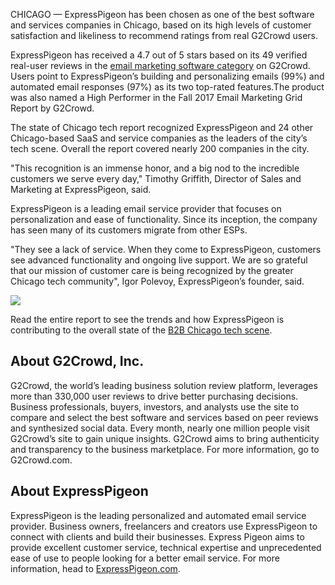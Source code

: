 CHICAGO — ExpressPigeon has been chosen as one of the best software and services companies in Chicago, 
based on its high levels of customer satisfaction and likeliness to recommend ratings from real G2Crowd users. 

ExpressPigeon has received a 4.7 out of 5 stars based on its 49 verified real-user 
reviews in the [email marketing software category](https://www.g2crowd.com/categories/email-marketing) 
on G2Crowd. Users point to ExpressPigeon’s building 
and personalizing emails (99%) and automated email responses (97%) as its two top-rated features.The product 
was also named a High Performer in the Fall 2017 Email Marketing Grid Report by G2Crowd.

The state of Chicago tech report recognized ExpressPigeon and 24 other Chicago-based SaaS and service companies 
as the leaders of the city’s tech scene. Overall the report covered nearly 200 companies in the city.

"This recognition is an immense honor, and a big nod to the incredible customers we serve every day," 
Timothy Griffith, Director of Sales and Marketing at ExpressPigeon, said. 

ExpressPigeon is a leading email service provider that focuses on personalization and ease of 
functionality. Since its inception, the company has seen many of its customers migrate from other ESPs.

"They see a lack of service. When they come to ExpressPigeon, 
customers see advanced functionality and ongoing live support. We are so grateful that our mission 
of customer care is being recognized by the greater Chicago tech community", Igor Polevoy, ExpressPigeon’s 
founder, said. 

![](/blog/images/2018/satisfaction.png)

Read the entire report to see the trends and how ExpressPigeon is contributing to the overall state of the 
[B2B Chicago tech scene](https://blog.g2crowd.com/blog/technology-research/chicago-tech-companies/).

## About G2Crowd, Inc.

G2Crowd, the world’s leading business solution review platform, leverages more than 330,000 user 
reviews to drive better purchasing decisions. Business professionals, buyers, investors, and analysts 
use the site to compare and select the best software and services based on peer reviews and synthesized 
social data. Every month, nearly one million people visit G2Crowd’s site to gain unique insights. G2Crowd 
aims to bring authenticity and transparency to the business marketplace. For more information, go to G2Crowd.com.

## About ExpressPigeon

ExpressPigeon is the leading personalized and automated email service provider. Business owners, 
freelancers and creators use ExpressPigeon to connect with clients and build their businesses. 
Express Pigeon aims to provide excellent customer service, technical expertise and unprecedented 
ease of use to people looking for a better email service. For more information, 
head to [ExpressPigeon.com](https://expresspigeon.com). 
